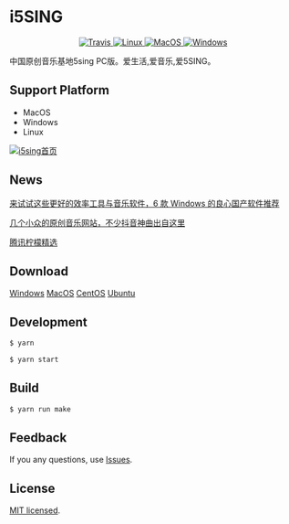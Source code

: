 # i5SING

<p align="center">
    <a href="https://travis-ci.org/i5sing/i5SING" target="_blank">
        <img src="https://travis-ci.org/i5sing/i5SING.svg?branch=master" alt="Travis"/>
    </a>
    <a href="https://travis-ci.org/i5sing/i5SING" target="_blank">
        <img src="https://img.shields.io/travis/i5sing/i5SING/master.svg?label=linux" alt="Linux"/>
    </a>
    <a href="https://travis-ci.org/i5sing/i5SING" target="_blank">
        <img src="https://img.shields.io/travis/i5sing/i5SING/master.svg?label=osx" alt="MacOS"/>
    </a>
    <a href="https://travis-ci.org/i5sing/i5SING" target="_blank">
        <img src="https://img.shields.io/travis/i5sing/i5SING/master.svg?label=windows" alt="Windows"/>
    </a>
</p>

中国原创音乐基地5sing PC版。爱生活,爱音乐,爱5SING。

## Support Platform

* MacOS
* Windows
* Linux

[![i5sing首页](http://static.i5sing.com/image/0.2.2/1.png)]()


## News

[来试试这些更好的效率工具与音乐软件，6 款 Windows 的良心国产软件推荐](https://sspai.com/post/44073)  

[几个小众的原创音乐网站，不少抖音神曲出自这里](https://zhuanlan.zhihu.com/p/37921837)

[腾讯柠檬精选](https://lemon.qq.com/lab/)

## Download

  [Windows](https://i5sing.com/download/win32_x64)
  [MacOS](https://i5sing.com/download/darwin_x64)
  [CentOS](https://static.i5sing.com/app/i5SING_0.2.0.rpm)
  [Ubuntu](https://i5sing.com/download/linux_x64)

## Development

```bash
$ yarn 

$ yarn start
```


## Build

```bash
$ yarn run make
```


## Feedback

If you any questions, use [Issues](https://github.com/i5sing/i5SING/issues).


## License

[MIT licensed](LICENSE).
